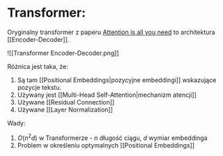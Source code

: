 # Transformer:

Oryginalny transformer z paperu [Attention is all you need](https://arxiv.org/abs/1706.03762) to architektura [[Encoder-Decoder]].

![[Transformer Encoder-Decoder.png]]

Różnica jest taka, że:

1. Są tam [[Positional Embeddings|pozycyjne embeddingi]] wskazujące pozycje tekstu.
2. Używany jest [[Multi-Head Self-Attention|mechanizm atencji]]
3. Używane [[Residual Connection]]
4. Używane [[Layer Normalization]]

Wady:

1. $O(n^2d)$ w Transformerze - $n$ długość ciągu, $d$ wymiar embeddinga
2. Problem w określeniu optymalnych [[Positional Embeddings]]